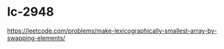 # lc-2948

https://leetcode.com/problems/make-lexicographically-smallest-array-by-swapping-elements/